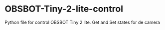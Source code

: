 # OBSBOT-Tiny-2-lite-control
Python file for control OBSBOT Tiny 2 lite. Get and Set states for de camera
